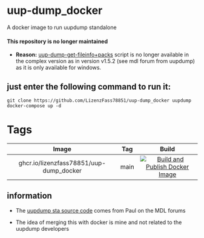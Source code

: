 # uup-dump_docker
A docker image to run uupdump standalone

#### This repository is no longer maintained 
- **Reason:** [uup-dump-get-fileinfo+packs](uupdump/linux-uupdump-get-fileinfo%2Bpacks.sh) script is no longer available in the complex version as in version v1.5.2 (see mdl forum from uupdump) as it is only available for windows.



## just enter the following command to run it:

````
git clone https://github.com/LizenzFass78851/uup-dump_docker uupdump
docker-compose up -d
````

# Tags

| Image | Tag | Build |
|:------------------:|:--------------:|:-----------------:|
| ghcr.io/lizenzfass78851/uup-dump_docker | main | [![Build and Publish Docker Image](https://github.com/LizenzFass78851/uup-dump_docker/actions/workflows/docker-image.yml/badge.svg?branch=main)](https://github.com/LizenzFass78851/uup-dump_docker/actions/workflows/docker-image.yml) |


## information

- The [uupdump sta source code](https://github.com/LizenzFass78851/uup-dump_website/tree/sta) comes from Paul on the MDL forums

- The idea of merging this with docker is mine and not related to the uupdump developers
